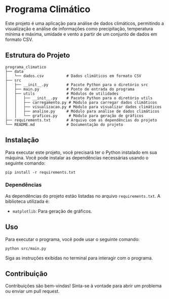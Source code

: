 # Programa Climático

Este projeto é uma aplicação para análise de dados climáticos, permitindo a visualização e análise de informações como precipitação, temperatura mínima e máxima, umidade e vento a partir de um conjunto de dados em formato CSV.

## Estrutura do Projeto

```
programa_climatico
├── data
│   └── dados.csv          # Dados climáticos em formato CSV
├── src
│   ├── __init__.py        # Pacote Python para o diretório src
│   ├── main.py            # Ponto de entrada do programa
│   ├── utils              # Módulos de utilidades
│   │   ├── __init__.py    # Pacote Python para o diretório utils
│   │   ├── carregamento.py # Módulo para carregar dados climáticos
│   │   ├── visualizacao.py # Módulo para visualizar dados climáticos
│   │   ├── analise.py     # Módulo para análise de dados climáticos
│   │   └── graficos.py     # Módulo para geração de gráficos
├── requirements.txt       # Arquivo com as dependências do projeto
└── README.md              # Documentação do projeto
```

## Instalação

Para executar este projeto, você precisará ter o Python instalado em sua máquina. Você pode instalar as dependências necessárias usando o seguinte comando:

```
pip install -r requirements.txt
```

### Dependências

As dependências do projeto estão listadas no arquivo `requirements.txt`. A biblioteca utilizada é:

- `matplotlib`: Para geração de gráficos.

## Uso

Para executar o programa, você pode usar o seguinte comando:

```
python src/main.py
```

Siga as instruções exibidas no terminal para interagir com o programa.

## Contribuição

Contribuições são bem-vindas! Sinta-se à vontade para abrir um problema ou enviar um pull request.